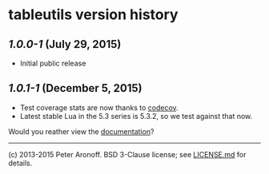 # tableutils version history

## *1.0.0-1* (July 29, 2015)

+ Initial public release

## *1.0.1-1* (December 5, 2015)

+ Test coverage stats are now thanks to [codecov][codecov].
+ Latest stable Lua in the 5.3 series is 5.3.2, so we test against that now.

[codecov]: https://codecov.io


Would you reather view the [documentation][d]?

[d]: /README.md
---

(c) 2013-2015 Peter Aronoff. BSD 3-Clause license; see [LICENSE.md][l] for
details.

[l]: /LICENSE.md
